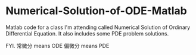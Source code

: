 # Numerical-Solution-of-ODE-Matlab
Matlab code for a class I'm attending called Numerical Solution of Ordinary Differential Equation.
It also includes some PDE problem solutions.

FYI. 常微分 means ODE
    偏微分 means PDE
    
